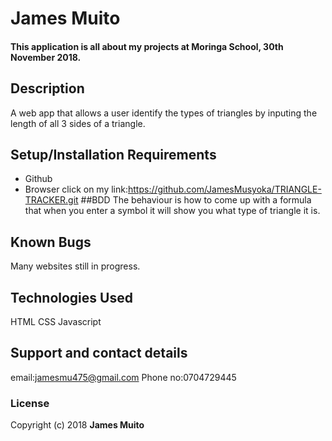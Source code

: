 # James Muito
#### This application is all about my projects at Moringa School, 30th November 2018.
## Description
A web app that allows a user identify the types of triangles by inputing the length of all 3 sides of a triangle.
## Setup/Installation Requirements
* Github
* Browser
click on my link:https://github.com/JamesMusyoka/TRIANGLE-TRACKER.git
##BDD
The behaviour is how to come up with a formula that when you enter a symbol it will show you what type of triangle it is. 
## Known Bugs
Many websites still in progress.
## Technologies Used
HTML
CSS
Javascript
## Support and contact details
email:jamesmu475@gmail.com
Phone no:0704729445
### License
 Copyright (c) 2018 **James Muito**
